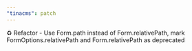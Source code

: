 ```yaml
---
"tinacms": patch
---
```


♻️ Refactor - Use Form.path instead of Form.relativePath, mark FormOptions.relativePath and Form.relativePath as deprecated
